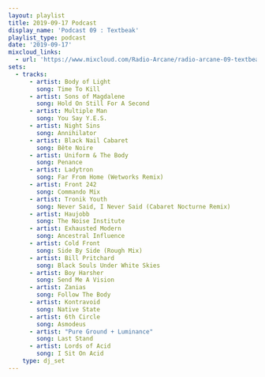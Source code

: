 ```yaml
---
layout: playlist
title: 2019-09-17 Podcast
display_name: 'Podcast 09 : Textbeak'
playlist_type: podcast
date: '2019-09-17'
mixcloud_links:
  - url: 'https://www.mixcloud.com/Radio-Arcane/radio-arcane-09-textbeak'
sets:
  - tracks:
      - artist: Body of Light
        song: Time To Kill
      - artist: Sons of Magdalene
        song: Hold On Still For A Second
      - artist: Multiple Man
        song: You Say Y.E.S.
      - artist: Night Sins
        song: Annihilator
      - artist: Black Nail Cabaret
        song: Bête Noire
      - artist: Uniform & The Body
        song: Penance
      - artist: Ladytron
        song: Far From Home (Wetworks Remix)
      - artist: Front 242
        song: Commando Mix
      - artist: Tronik Youth
        song: Never Said, I Never Said (Cabaret Nocturne Remix)
      - artist: Haujobb
        song: The Noise Institute
      - artist: Exhausted Modern
        song: Ancestral Influence
      - artist: Cold Front
        song: Side By Side (Rough Mix)
      - artist: Bill Pritchard
        song: Black Souls Under White Skies
      - artist: Boy Harsher
        song: Send Me A Vision
      - artist: Zanias
        song: Follow The Body
      - artist: Kontravoid
        song: Native State
      - artist: 6th Circle
        song: Asmodeus
      - artist: "Pure Ground + Luminance"
        song: Last Stand
      - artist: Lords of Acid
        song: I Sit On Acid
    type: dj_set
---
```

